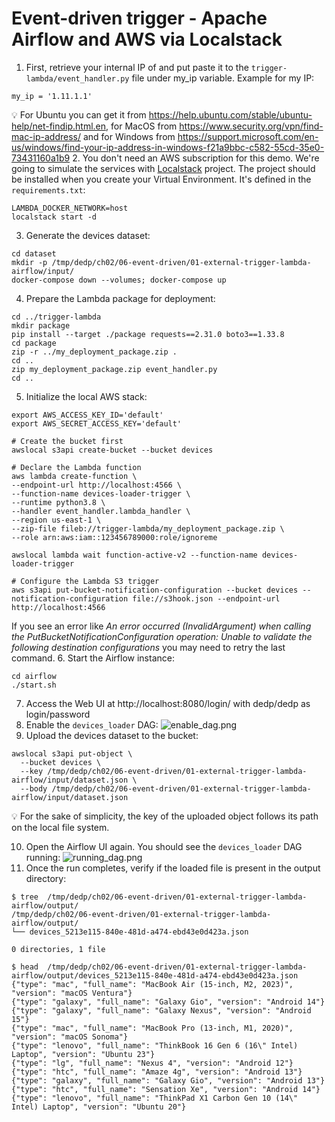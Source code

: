 # Event-driven trigger - Apache Airflow and AWS via Localstack
 
1. First, retrieve your internal IP of and put paste it to the `trigger-lambda/event_handler.py` file 
under my_ip variable. Example for my IP:
```
my_ip = '1.11.1.1'
```
💡 For Ubuntu you can get it from https://help.ubuntu.com/stable/ubuntu-help/net-findip.html.en, for MacOS from https://www.security.org/vpn/find-mac-ip-address/
   and for Windows from https://support.microsoft.com/en-us/windows/find-your-ip-address-in-windows-f21a9bbc-c582-55cd-35e0-73431160a1b9
2. You don't need an AWS subscription for this demo. We're going to simulate the services with [Localstack](https://www.localstack.cloud/) project.
   The project should be installed when you create your Virtual Environment. It's defined in the `requirements.txt`:
```
LAMBDA_DOCKER_NETWORK=host
localstack start -d
```
3. Generate the devices dataset:
```
cd dataset
mkdir -p /tmp/dedp/ch02/06-event-driven/01-external-trigger-lambda-airflow/input/
docker-compose down --volumes; docker-compose up
```
4. Prepare the Lambda package for deployment:
```
cd ../trigger-lambda
mkdir package
pip install --target ./package requests==2.31.0 boto3==1.33.8
cd package
zip -r ../my_deployment_package.zip .
cd ..
zip my_deployment_package.zip event_handler.py
cd ..
```
5. Initialize the local AWS stack:
```
export AWS_ACCESS_KEY_ID='default'
export AWS_SECRET_ACCESS_KEY='default'

# Create the bucket first
awslocal s3api create-bucket --bucket devices

# Declare the Lambda function
aws lambda create-function \
--endpoint-url http://localhost:4566 \
--function-name devices-loader-trigger \
--runtime python3.8 \
--handler event_handler.lambda_handler \
--region us-east-1 \
--zip-file fileb://trigger-lambda/my_deployment_package.zip \
--role arn:aws:iam::123456789000:role/ignoreme

awslocal lambda wait function-active-v2 --function-name devices-loader-trigger

# Configure the Lambda S3 trigger
aws s3api put-bucket-notification-configuration --bucket devices --notification-configuration file://s3hook.json --endpoint-url http://localhost:4566
```
If you see an error like _An error occurred (InvalidArgument) when calling the PutBucketNotificationConfiguration operation: Unable to validate the following destination configurations_
you may need to retry the last command.
6. Start the Airflow instance:
```
cd airflow
./start.sh
```
7. Access the Web UI at http://localhost:8080/login/ with dedp/dedp as login/password
8. Enable the `devices_loader` DAG:
![enable_dag.png](assets%2Fenable_dag.png)
9. Upload the devices dataset to the bucket:
```
awslocal s3api put-object \
  --bucket devices \
  --key /tmp/dedp/ch02/06-event-driven/01-external-trigger-lambda-airflow/input/dataset.json \
  --body /tmp/dedp/ch02/06-event-driven/01-external-trigger-lambda-airflow/input/dataset.json
```
💡 For the sake of simplicity, the key of the uploaded object follows its path on the local file system.

10. Open the Airflow UI again. You should see the `devices_loader` DAG running:
![running_dag.png](assets%2Frunning_dag.png)
11. Once the run completes, verify if the loaded file is present in the output directory:
```
$ tree  /tmp/dedp/ch02/06-event-driven/01-external-trigger-lambda-airflow/output/
/tmp/dedp/ch02/06-event-driven/01-external-trigger-lambda-airflow/output/
└── devices_5213e115-840e-481d-a474-ebd43e0d423a.json

0 directories, 1 file

$ head  /tmp/dedp/ch02/06-event-driven/01-external-trigger-lambda-airflow/output/devices_5213e115-840e-481d-a474-ebd43e0d423a.json 
{"type": "mac", "full_name": "MacBook Air (15-inch, M2, 2023)", "version": "macOS Ventura"}
{"type": "galaxy", "full_name": "Galaxy Gio", "version": "Android 14"}
{"type": "galaxy", "full_name": "Galaxy Nexus", "version": "Android 15"}
{"type": "mac", "full_name": "MacBook Pro (13-inch, M1, 2020)", "version": "macOS Sonoma"}
{"type": "lenovo", "full_name": "ThinkBook 16 Gen 6 (16\" Intel) Laptop", "version": "Ubuntu 23"}
{"type": "lg", "full_name": "Nexus 4", "version": "Android 12"}
{"type": "htc", "full_name": "Amaze 4g", "version": "Android 13"}
{"type": "galaxy", "full_name": "Galaxy Gio", "version": "Android 13"}
{"type": "htc", "full_name": "Sensation Xe", "version": "Android 14"}
{"type": "lenovo", "full_name": "ThinkPad X1 Carbon Gen 10 (14\" Intel) Laptop", "version": "Ubuntu 20"}
```
